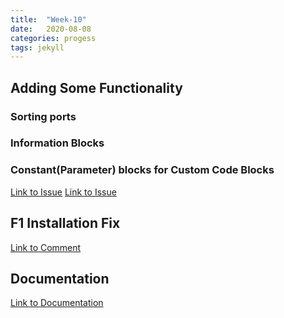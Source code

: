 ```yaml
---
title:  "Week-10"
date:   2020-08-08
categories: progess
tags: jekyll
---
```


## Adding Some Functionality

### Sorting ports

### Information Blocks

### Constant(Parameter) blocks for Custom Code Blocks

[Link to Issue](https://github.com/JdeRobot/VisualCircuit/issues/42)
[Link to Issue](https://github.com/JdeRobot/VisualCircuit/issues/37)



## F1 Installation Fix
[Link to Comment](https://github.com/JdeRobot/CustomRobots/issues/15#issuecomment-674253143)

## Documentation
[Link to Documentation](https://jderobot.github.io/VisualCircuit/documentation/)
